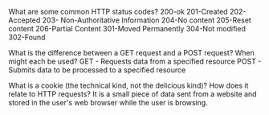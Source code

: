 What are some common HTTP status codes?
200-ok
201-Created
202-Accepted
203- Non-Authoritative Information
204-No content
205-Reset content
206-Partial Content
301-Moved Permanently
304-Not modified
302-Found

What is the difference between a GET request and a POST request? When might each be used?
GET - Requests data from a specified resource
POST - Submits data to be processed to a specified resource

What is a cookie (the technical kind, not the delicious kind)? How does it relate to HTTP requests?
It is a small piece of data sent from a website and stored in the user's web browser while the user is browsing.